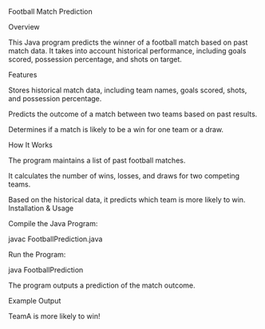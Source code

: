 Football Match Prediction

Overview

This Java program predicts the winner of a football match based on past match data. It takes into account historical performance, including goals scored, possession percentage, and shots on target.

Features

Stores historical match data, including team names, goals scored, shots, and possession percentage.

Predicts the outcome of a match between two teams based on past results.

Determines if a match is likely to be a win for one team or a draw.

How It Works

The program maintains a list of past football matches.

It calculates the number of wins, losses, and draws for two competing teams.

Based on the historical data, it predicts which team is more likely to win.
Installation & Usage

Compile the Java Program:

javac FootballPrediction.java


Run the Program:

java FootballPrediction


The program outputs a prediction of the match outcome.

Example Output

TeamA is more likely to win!

